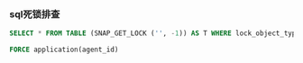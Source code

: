 

### sql死锁排查

```sql
SELECT * FROM TABLE (SNAP_GET_LOCK ('', -1)) AS T WHERE lock_object_type = 'TABLE_LOCK'

FORCE application(agent_id)
```